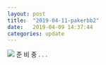 ```yaml
---
layout: post
title:  "2019-04-11-pakerbb2"
date:   2019-04-09 14:37:44
categories: update
---
```


<img src="{{ site.baseurl }}/images/pic01.jpg">
준 비 중 . . .